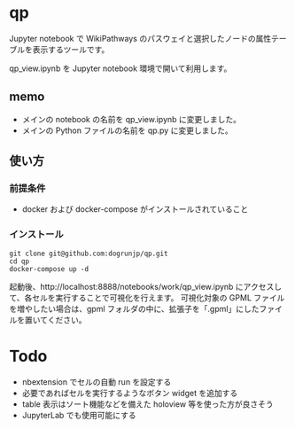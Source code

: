 # qp

Jupyter notebook で WikiPathways のパスウェイと選択したノードの属性テーブルを表示するツールです。

qp_view.ipynb を Jupyter notebook 環境で開いて利用します。

## memo

- メインの notebook の名前を qp_view.ipynb に変更しました。
- メインの Python ファイルの名前を qp.py に変更しました。

## 使い方

### 前提条件

- docker および docker-compose がインストールされていること

### インストール

```
git clone git@github.com:dogrunjp/qp.git
cd qp
docker-compose up -d
```

起動後、http://localhost:8888/notebooks/work/qp_view.ipynb にアクセスして、各セルを実行することで可視化を行えます。
可視化対象の GPML ファイルを増やしたい場合は、gpml フォルダの中に、拡張子を「.gpml」にしたファイルを置いてください。

# Todo

- nbextension でセルの自動 run を設定する
- 必要であればセルを実行するようなボタン widget を追加する
- table 表示はソート機能などを備えた holoview 等を使った方が良さそう
- JupyterLab でも使用可能にする
